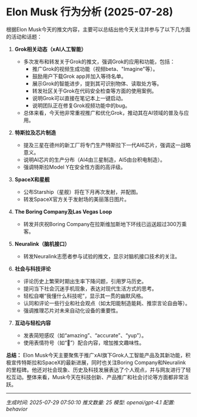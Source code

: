 # Elon Musk 行为分析 (2025-07-28)

根据Elon Musk今天的推文内容，主要可以总结出他今天关注并参与了以下几方面的活动和话题：

1. **Grok相关动态（xAI人工智能）**
   - 多次发布和转发关于Grok的推文，强调Grok的应用和功能，包括：
     - 推广Grok的视频生成功能（视频beta、"Imagine"等）。
     - 鼓励用户下载Grok app并加入等待名单。
     - 展示Grok的智能进步，提到其可识别物体、读取处方等。
     - 转发社区关于Grok在代码安全检查等方面的使用案例。
     - 说明Grok可以直接在笔记本上一键启动。
     - 说明团队正在修复Grok视频功能中的bug。
   - 总体来看，今天他非常重视推广和优化Grok，推动其在AI领域的普及与应用。

2. **特斯拉及芯片制造**
   - 提及三星在德州的新工厂将专门生产特斯拉下一代AI6芯片，强调这一战略意义。
   - 说明AI芯片的生产分布（AI4由三星制造，AI5由台积电制造）。
   - 强调特斯拉Model Y在安全性方面的高评级。

3. **SpaceX和星舰**
   - 公布Starship（星舰）将在下月再次发射，并配图。
   - 转发SpaceX官方关于发射场的美丽落日图片。

4. **The Boring Company及Las Vegas Loop**
   - 转发并庆祝Boring Company在拉斯维加斯地下环线已运送超过300万乘客。

5. **Neuralink（脑机接口）**
   - 转发Neuralink志愿者参与试验的推文，显示对脑机接口技术的关注。

6. **社会与科技评论**
   - 评论历史上繁荣时期出生率下降问题，引用罗马历史。
   - 提问当下社会沉迷手机现象，表达对现代生活方式的思考。
   - 轻松自嘲“我懂什么科技呢”，显示其一贯的幽默风格。
   - 认同和评论一些行业和社会观点（如太阳能制造能耗、推崇言论自由等）。
   - 强调推理芯片对未来自动化设备的重要性。

7. **互动与轻松内容**
   - 发表简短感叹（如“amazing”、“accurate”、“yup”）。
   - 使用表情符号（如“🎯”）配合内容，增加推文趣味性。

**总结：**
Elon Musk今天主要聚焦于推广xAI旗下Grok人工智能产品及其新功能，积极宣传特斯拉和SpaceX的最新进展，同时也关注Boring Company和Neuralink的里程碑。他还对社会现象、历史及科技发展表达了个人观点，并与网友进行了轻松互动。整体来看，Musk今天在科技创新、产品推广和社会讨论等方面都非常活跃。

---
*生成时间: 2025-07-29 07:50:10*
*推文数量: 25*
*模型: openai/gpt-4.1*
*配置: behavior*
